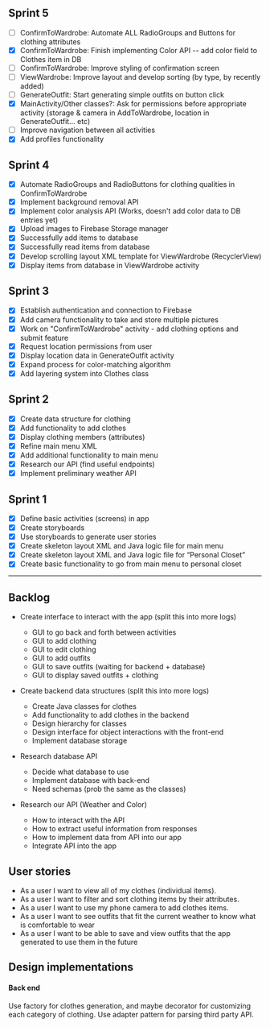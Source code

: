 ## Sprint 5
- [ ] ConfirmToWardrobe: Automate ALL RadioGroups and Buttons for clothing attributes
- [x] ConfirmToWardrobe: Finish implementing Color API -- add color field to Clothes item in DB
- [ ] ConfirmToWardrobe: Improve styling of confirmation screen
- [ ] ViewWardrobe: Improve layout and develop sorting (by type, by recently added)
- [ ] GenerateOutfit: Start generating simple outfits on button click
- [x] MainActivity/Other classes?: Ask for permissions before appropriate activity (storage & camera in AddToWardrobe, location in GenerateOutfit... etc)
- [ ] Improve navigation between all activities
- [x] Add profiles functionality

## Sprint 4
- [x] Automate RadioGroups and RadioButtons for clothing qualities in ConfirmToWardrobe
- [x] Implement background removal API
- [x] Implement color analysis API (Works, doesn't add color data to DB entries yet)
- [x] Upload images to Firebase Storage manager
- [x] Successfully add items to database
- [x] Successfully read items from database
- [x] Develop scrolling layout XML template for ViewWardrobe (RecyclerView)
- [x] Display items from database in ViewWardrobe activity

## Sprint 3
- [x] Establish authentication and connection to Firebase
- [x] Add camera functionality to take and store multiple pictures
- [x] Work on "ConfirmToWardrobe" activity - add clothing options and submit feature
- [x] Request location permissions from user
- [x] Display location data in GenerateOutfit activity
- [x] Expand process for color-matching algorithm
- [x] Add layering system into Clothes class

## Sprint 2

- [x] Create data structure for clothing
- [x] Add functionality to add clothes
- [x] Display clothing members (attributes)
- [x] Refine main menu XML
- [x] Add additional functionality to main menu
- [x] Research our API (find useful endpoints)
- [x] Implement preliminary weather API

## Sprint 1

- [x] Define basic activities (screens) in app
- [x] Create storyboards
- [x] Use storyboards to generate user stories
- [x] Create skeleton layout XML and Java logic file for main menu
- [x] Create skeleton layout XML and Java logic file for “Personal Closet”
- [x] Create basic functionality to go from main menu to personal closet

---

## Backlog

- Create interface to interact with the app (split this into more logs)
  - GUI to go back and forth between activities
  - GUI to add clothing
  - GUI to edit clothing
  - GUI to add outfits
  - GUI to save outfits (waiting for backend + database)
  - GUI to display saved outfits + clothing

- Create backend data structures (split this into more logs)
  - Create Java classes for clothes
  - Add functionality to add clothes in the backend
  - Design hierarchy for classes 
  - Design interface for object interactions with the front-end
  - Implement database storage

- Research database API
  - Decide what database to use
  - Implement database with back-end
  - Need schemas (prob the same as the classes)

- Research our API (Weather and Color)
  - How to interact with the API
  - How to extract useful information from responses
  - How to implement data from API into our app
  - Integrate API into the app

## User stories

- As a user I want to view all of my clothes (individual items).
- As a user I want to filter and sort clothing items by their attributes.
- As a user I want to use my phone camera to add clothes items.
- As a user I want to see outfits that fit the current weather to know what is comfortable to wear
- As a user I want to be able to save and view outfits that the app generated to use them in the future

## Design implementations

#### Back end

Use factory for clothes generation, and maybe decorator for customizing each category of clothing. Use adapter pattern for parsing third party API.
